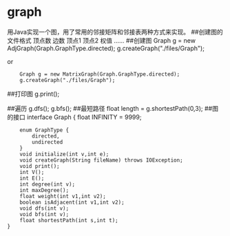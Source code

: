 # graph
用Java实现一个图，用了常用的邻接矩阵和邻接表两种方式来实现。
##创建图的文件格式
		顶点数
		边数
		顶点1 顶点2 权值
		……
##创建图
		Graph g = new AdjGraph(Graph.GraphType.directed);
        g.createGraph("./files/Graph");
  
  or
  
        Graph g = new MatrixGraph(Graph.GraphType.directed);
        g.createGraph("./files/Graph");
##打印图
		g.print();

##遍历
		g.dfs();
		g.bfs();
##最短路径
		float length = g.shortestPath(0,3);
##图的接口
	interface Graph {
    	float INFINITY = 9999;

    	enum GraphType {
        	directed,
        	undirected
    	}
    	void initialize(int v,int e);
    	void createGraph(String fileName) throws IOException;
    	void print();
    	int V();
    	int E();
    	int degree(int v);
    	int maxDegree();
    	float weight(int v1,int v2);
    	boolean isAdjacent(int v1,int v2);
    	void dfs(int v);
    	void bfs(int v);
    	float shortestPath(int s,int t);
	}	


        
